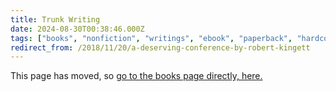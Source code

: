 ```yaml
---
title: Trunk Writing
date: 2024-08-30T00:38:46.000Z
tags: ["books", "nonfiction", "writings", "ebook", "paperback", "hardcover", "audiobook", "fiction"]
redirect_from: /2018/11/20/a-deserving-conference-by-robert-kingett
---
```


This page has moved, so [go to the books page directly, here.](https://leanpub.com/trunkwriting)
